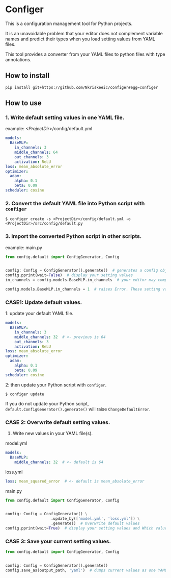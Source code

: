 # Configer

This is a configuration management tool for Python projects.

It is an unavoidable problem that your editor does not complement variable names and predict their types
when you load setting values ​​from YAML files.

This tool provides a converter from your YAML files to python files with type annotations.

## How to install

```shell script
pip install git+https://github.com/Nkriskeeic/configer#egg=configer
```

## How to use

### 1. Write default setting values in one YAML file.

example: *\<ProjectDir\>*/config/default.yml

```yaml
models:
  BaseMLP:
    in_channels: 3
    middle_channels: 64
    out_channels: 3
    activation: ReLU
loss: mean_absolute_error
optimizer:
  adam:
    alpha: 0.1
    beta: 0.09
scheduler: cosine
```

### 2. Convert the default YAML file into Python script with `configer`

```shell script
$ configer create -s <ProjectDir>/config/default.yml -o <ProjectDir>/src/config/default.py
```

### 3. Import the converted Python script in other scripts.

example: main.py
```python
from config.default import ConfigGenerator, Config


config: Config = ConfigGenerator().generate()  # generates a config object.
config.pprint(wait=False)  # display your setting values
in_channels = config.models.BaseMLP.in_channels  # your editor may complement these names and predict its type (int)

config.models.BaseMLP.in_channels = 1  # raises Error. These setting values are read-only.
```

### CASE1: Update default values.

1: update your default YAML file.

```yaml
models:
  BaseMLP:
    in_channels: 3
    middle_channels: 32  # <- previous is 64
    out_channels: 3
    activation: ReLU
loss: mean_absolute_error
optimizer:
  adam:
    alpha: 0.1
    beta: 0.09
scheduler: cosine
```

2: then update your Python script with `configer`.

```shell script
$ configer update
```

If you do not update your Python script,
`default.ConfigGenerator().generate()` will raise `ChangeDefaultError`.

### CASE 2: Overwrite default setting values.

1. Write new values in your YAML file(s).

model.yml
```yaml
models:
  BaseMLP:
    middle_channels: 32  # <- default is 64
```

loss.yml
```yaml
loss: mean_squared_error  # <- default is mean_absolute_error
```

main.py
```python
from config.default import ConfigGenerator, Config


config: Config = ConfigGenerator() \
                    .update_by(['model.yml', 'loss.yml']) \
                    .generate()  # Overwrite default values
config.pprint(wait=True)  # display your setting values and Which values ​​were overwritten by which files
```

### CASE 3: Save your current setting values.

```python
from config.default import ConfigGenerator, Config


config: Config = ConfigGenerator().generate()
config.save_as(output_path, 'yaml')  # dumps current values as one YAML file.
```
